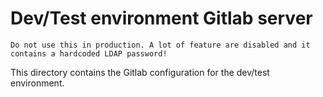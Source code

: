 # Dev/Test environment Gitlab server

`Do not use this in production. A lot of feature are disabled and it contains a hardcoded LDAP password!`

This directory contains the Gitlab configuration for the dev/test environment.
